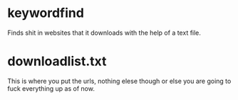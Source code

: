 # keywordfind
Finds shit in websites that it downloads with the help of a text file.
# downloadlist.txt
This is where you put the urls, nothing elese though or else you are going to fuck everything up as of now.
